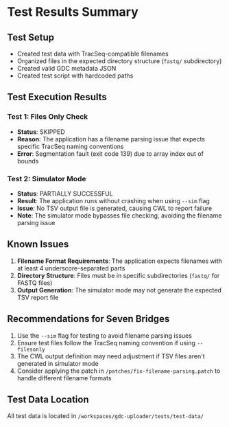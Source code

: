 # Test Results Summary

## Test Setup
- Created test data with TracSeq-compatible filenames
- Organized files in the expected directory structure (`fastq/` subdirectory)
- Created valid GDC metadata JSON
- Created test script with hardcoded paths

## Test Execution Results

### Test 1: Files Only Check
- **Status**: SKIPPED
- **Reason**: The application has a filename parsing issue that expects specific TracSeq naming conventions
- **Error**: Segmentation fault (exit code 139) due to array index out of bounds

### Test 2: Simulator Mode
- **Status**: PARTIALLY SUCCESSFUL
- **Result**: The application runs without crashing when using `--sim` flag
- **Issue**: No TSV output file is generated, causing CWL to report failure
- **Note**: The simulator mode bypasses file checking, avoiding the filename parsing issue

## Known Issues

1. **Filename Format Requirements**: The application expects filenames with at least 4 underscore-separated parts
2. **Directory Structure**: Files must be in specific subdirectories (`fastq/` for FASTQ files)
3. **Output Generation**: The simulator mode may not generate the expected TSV report file

## Recommendations for Seven Bridges

1. Use the `--sim` flag for testing to avoid filename parsing issues
2. Ensure test files follow the TracSeq naming convention if using `--filesonly`
3. The CWL output definition may need adjustment if TSV files aren't generated in simulator mode
4. Consider applying the patch in `/patches/fix-filename-parsing.patch` to handle different filename formats

## Test Data Location
All test data is located in `/workspaces/gdc-uploader/tests/test-data/`
